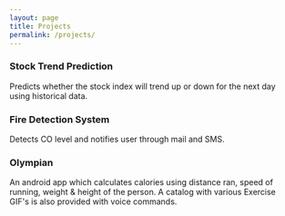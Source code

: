 ```yaml
---
layout: page
title: Projects
permalink: /projects/
---
```


### Stock Trend Prediction 
Predicts whether the stock index will trend up or down for the next day using historical data.

### Fire Detection System
Detects CO level and notifies user through mail and SMS.

### Olympian
An android app which calculates calories using distance ran, speed of running, weight & height of the person. A catalog with various Exercise GIF's is also provided with voice commands.
